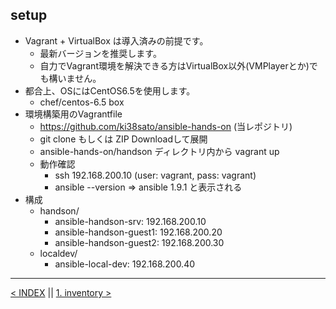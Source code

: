 setup
---
- Vagrant + VirtualBox は導入済みの前提です。
	- 最新バージョンを推奨します。
	- 自力でVagrant環境を解決できる方はVirtualBox以外(VMPlayerとか)でも構いません。
- 都合上、OSにはCentOS6.5を使用します。
	- chef/centos-6.5 box
- 環境構築用のVagrantfile
	- https://github.com/ki38sato/ansible-hands-on (当レポジトリ)
	- git clone もしくは ZIP Downloadして展開
	- ansible-hands-on/handson ディレクトリ内から vagrant up
	- 動作確認
		- ssh 192.168.200.10 (user: vagrant, pass: vagrant)
		- ansible --version => ansible 1.9.1 と表示される
- 構成
	- handson/
		- ansible-handson-srv: 192.168.200.10
		- ansible-handson-guest1: 192.168.200.20
		- ansible-handson-guest2: 192.168.200.30
	- localdev/
		- ansible-local-dev: 192.168.200.40

---
[< INDEX](../Readme.md) || [1. inventory >](1_inventory.md)

